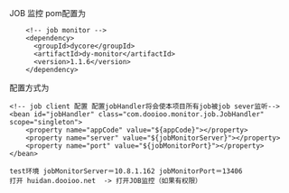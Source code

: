JOB 监控 
pom配置为


        <!-- job monitor -->
		<dependency>
		  <groupId>dycore</groupId>
		  <artifactId>dy-monitor</artifactId>
		  <version>1.1.6</version>
		</dependency>

配置方式为


  	<!-- job client 配置 配置jobHandler将会使本项目所有job被job sever监听-->
    <bean id="jobHandler" class="com.dooioo.monitor.job.JobHandler" scope="singleton">
    	<property name="appCode" value="${appCode}"></property>
    	<property name="server" value="${jobMonitorServer}"></property>
    	<property name="port" value="${jobMonitorPort}"></property>
    </bean>
    
    test环境 jobMonitorServer＝10.8.1.162 jobMonitorPort＝13406
    打开 huidan.dooioo.net  -> 打开JOB监控（如果有权限）